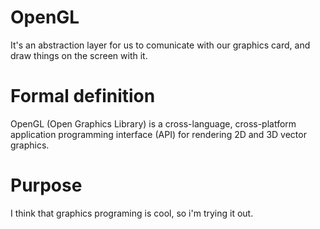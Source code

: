 # OpenGL
It's an abstraction layer for us to comunicate with our graphics
card, and draw things on the screen with it.

# Formal definition
OpenGL (Open Graphics Library) is a cross-language, cross-platform
application programming interface (API) for rendering 2D and 3D
vector graphics.

# Purpose
I think that graphics programing is cool, so i'm trying it out.
